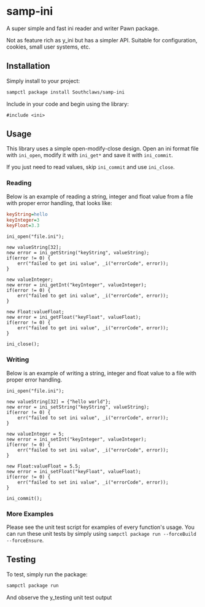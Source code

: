 # samp-ini

A super simple and fast ini reader and writer Pawn package.

Not as feature rich as y_ini but has a simpler API. Suitable for configuration, cookies, small user systems, etc.

## Installation

Simply install to your project:

```bash
sampctl package install Southclaws/samp-ini
```

Include in your code and begin using the library:

```pawn
#include <ini>
```

## Usage

This library uses a simple open-modify-close design. Open an ini format file with `ini_open`, modify it with `ini_get*` and save it with `ini_commit`.

If you just need to read values, skip `ini_commit` and use `ini_close`.

### Reading

Below is an example of reading a string, integer and float value from a file with proper error handling, that looks like:

```ini
keyString=hello
keyInteger=3
keyFloat=3.3
```

```pawn
ini_open("file.ini");

new valueString[32];
new error = ini_getString("keyString", valueString);
if(error != 0) {
    err("failed to get ini value", _i("errorCode", error));
}

new valueInteger;
new error = ini_getInt("keyInteger", valueInteger);
if(error != 0) {
    err("failed to get ini value", _i("errorCode", error));
}

new Float:valueFloat;
new error = ini_getFloat("keyFloat", valueFloat);
if(error != 0) {
    err("failed to get ini value", _i("errorCode", error));
}

ini_close();
```

### Writing

Below is an example of writing a string, integer and float value to a file with proper error handling.

```pawn
ini_open("file.ini");

new valueString[32] = {"hello world"};
new error = ini_setString("keyString", valueString);
if(error != 0) {
    err("failed to set ini value", _i("errorCode", error));
}

new valueInteger = 5;
new error = ini_setInt("keyInteger", valueInteger);
if(error != 0) {
    err("failed to set ini value", _i("errorCode", error));
}

new Float:valueFloat = 5.5;
new error = ini_setFloat("keyFloat", valueFloat);
if(error != 0) {
    err("failed to set ini value", _i("errorCode", error));
}

ini_commit();
```

### More Examples

Please see the unit test script for examples of every function's usage. You can run these unit tests by simply using `sampctl package run --forceBuild --forceEnsure`.

## Testing

To test, simply run the package:

```bash
sampctl package run
```

And observe the y_testing unit test output
